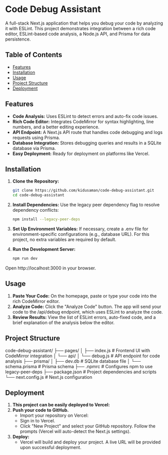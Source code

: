 # Code Debug Assistant

A full-stack Next.js application that helps you debug your code by analyzing it with ESLint. This project demonstrates integration between a rich code editor, ESLint-based code analysis, a Node.js API, and Prisma for data persistence.

## Table of Contents

- [Features](#features)
- [Installation](#installation)
- [Usage](#usage)
- [Project Structure](#project-structure)
- [Deployment](#deployment)


## Features

- **Code Analysis:** Uses ESLint to detect errors and auto-fix code issues.
- **Rich Code Editor:** Integrates CodeMirror for syntax highlighting, line numbers, and a better editing experience.
- **API Endpoint:** A Next.js API route that handles code debugging and logs requests using Prisma.
- **Database Integration:** Stores debugging queries and results in a SQLite database via Prisma.
- **Easy Deployment:** Ready for deployment on platforms like Vercel.

## Installation

1. **Clone the Repository:**

   ```bash
   git clone https://github.com/kidusaman/code-debug-assistant.git
   cd code-debug-assistant
2. **Install Dependencies:**
   Use the legacy peer dependency flag to resolve dependency conflicts:

    ```bash
    npm install --legacy-peer-deps
3. **Set Up Environment Variables:**
   If necessary, create a .env file for environment-specific configurations (e.g., database URL). For this project, no extra variables are required by default.
4. **Run the Development Server:**

    ```bash
   npm run dev
Open http://localhost:3000 in your browser.
## Usage
1. **Paste Your Code:**
On the homepage, paste or type your code into the rich CodeMirror editor.
2. **Analyze Code:**
Click the "Analyze Code" button. The app will send your code to the /api/debug endpoint, which uses ESLint to analyze the code.
3. **Review Results:**
View the list of ESLint errors, auto-fixed code, and a brief explanation of the analysis below the editor.
## Project Structure
code-debug-assistant/
├── pages/
│   ├── index.js         # Frontend UI with CodeMirror integration
│   └── api/
│       └── debug.js     # API endpoint for code analysis
├── prisma/
│   ├── dev.db           # SQLite database file
│   └── schema.prisma    # Prisma schema
├── .npmrc               # Configures npm to use legacy-peer-deps
├── package.json         # Project dependencies and scripts
└── next.config.js       # Next.js configuration

## Deployment

1. **This project can be easily deployed to Vercel:**
2. **Push your code to GitHub.**
   - Import your repository on Vercel:
   - Sign in to Vercel.
   - Click "New Project" and select your GitHub repository.
Follow the prompts (Vercel will auto-detect the Next.js settings).
3. **Deploy:**
   - Vercel will build and deploy your project. A live URL will be provided upon successful deployment.

